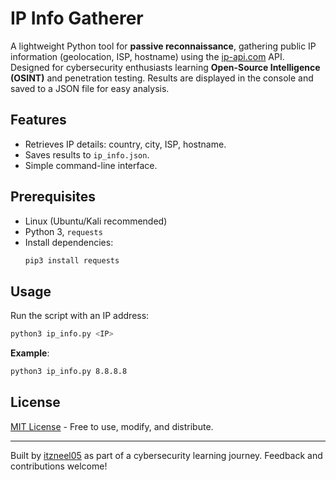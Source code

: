 # IP Info Gatherer

A lightweight Python tool for **passive reconnaissance**, gathering public IP information (geolocation, ISP, hostname) using the [ip-api.com](http://ip-api.com) API. Designed for cybersecurity enthusiasts learning **Open-Source Intelligence (OSINT)** and penetration testing. Results are displayed in the console and saved to a JSON file for easy analysis.

## Features
- Retrieves IP details: country, city, ISP, hostname.
- Saves results to `ip_info.json`.
- Simple command-line interface.

## Prerequisites
- Linux (Ubuntu/Kali recommended)
- Python 3, `requests`
- Install dependencies:
  ```bash
  pip3 install requests
  
## Usage
Run the script with an IP address:
```bash
python3 ip_info.py <IP>
```
**Example**:
```bash
python3 ip_info.py 8.8.8.8
```

  ## License
[MIT License](LICENSE) - Free to use, modify, and distribute.

---

Built by [itzneel05](https://github.com/itzneel05) as part of a cybersecurity learning journey. Feedback and contributions welcome!
